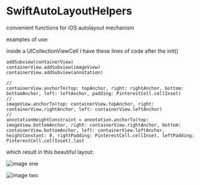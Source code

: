 # SwiftAutoLayoutHelpers
convenient functions for iOS autolayout mechanism


examples of use:

inside a UICollectionViewCell I have these lines of code after the init()

    addSubview(containerView)
    containerView.addSubview(imageView)
    containerView.addSubview(annotation)
    
    //
    containerView.anchorTo(top: topAnchor, right: rightAnchor, bottom: bottomAnchor, left: leftAnchor, padding: PinterestCell.cellInset)
    //
    imageView.anchorTo(top: containerView.topAnchor, right: containerView.rightAnchor, left: containerView.leftAnchor)
    //
    annotationHeightConstraint = annotation.anchorTo(top: imageView.bottomAnchor, right: containerView.rightAnchor, bottom: containerView.bottomAnchor, left: containerView.leftAnchor, heightConstant: 0, rightPadding: PinterestCell.cellInset, leftPadding: PinterestCell.cellInset).last


which result in this beautiful layout:

![image one](http://imgur.com/a/3irrt)

![image two](http://imgur.com/a/lSRmF)

